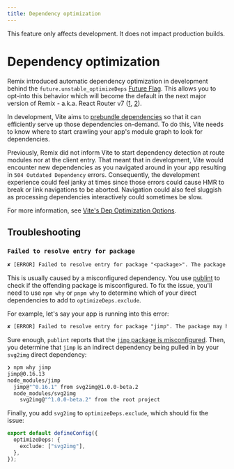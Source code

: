 ```yaml
---
title: Dependency optimization
---
```


<docs-info>This feature only affects development. It does not impact production builds.</docs-info>

# Dependency optimization

Remix introduced automatic dependency optimization in development behind the `future.unstable_optimizeDeps` [Future Flag][future-flags].
This allows you to opt-into this behavior which will become the default in the next major version of Remix - a.k.a. React Router v7 ([1][rr-v7], [2][rr-v7-2]).

In development, Vite aims to [prebundle dependencies](https://vitejs.dev/guide/dep-pre-bundling.html) so that it can efficiently serve up those dependencies on-demand.
To do this, Vite needs to know where to start crawling your app's module graph to look for dependencies.

Previously, Remix did not inform Vite to start dependency detection at route modules nor at the client entry.
That meant that in development, Vite would encounter new dependencies as you navigated around in your app resulting in `504 Outdated Dependency` errors.
Consequently, the development experience could feel janky at times since those errors could cause HMR to break or link navigations to be aborted.
Navigation could also feel sluggish as processing dependencies interactively could sometimes be slow.

For more information, see [Vite's Dep Optimization Options](https://vitejs.dev/config/dep-optimization-options#dep-optimization-options).

## Troubleshooting

### `Failed to resolve entry for package`

```txt
✘ [ERROR] Failed to resolve entry for package "<package>". The package may have incorrect main/module/exports specified in its package.json. [plugin vite:dep-pre-bundle]
```

This is usually caused by a misconfigured dependency.
You use [publint](https://publint.dev/) to check if the offending package is misconfigured.
To fix the issue, you'll need to use `npm why` or `pnpm why` to determine which of your direct dependencies to add to `optimizeDeps.exclude`.

For example, let's say your app is running into this error:

```txt
✘ [ERROR] Failed to resolve entry for package "jimp". The package may have incorrect main/module/exports specified in its package.json. [plugin vite:dep-pre-bundle]
```

Sure enough, `publint` reports that the [`jimp` package is misconfigured](https://publint.dev/jimp@0.22.12).
Then, you determine that `jimp` is an indirect dependency being pulled in by your `svg2img` direct dependency:

```sh
❯ npm why jimp
jimp@0.16.13
node_modules/jimp
  jimp@"^0.16.1" from svg2img@1.0.0-beta.2
  node_modules/svg2img
    svg2img@"^1.0.0-beta.2" from the root project
```

Finally, you add `svg2img` to `optimizeDeps.exclude`, which should fix the issue:

```ts filename=vite.config.ts
export default defineConfig({
  optimizeDeps: {
    exclude: ["svg2img"],
  },
});
```

[future-flags]: ../guides/api-development-strategy
[rr-v7]: https://remix.run/blog/merging-remix-and-react-router
[rr-v7-2]: https://remix.run/blog/incremental-path-to-react-19

